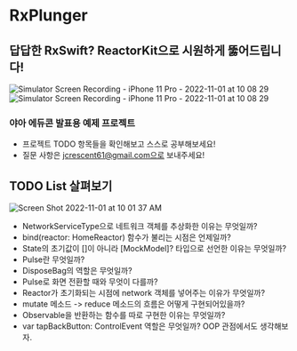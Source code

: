 # RxPlunger

## 답답한 RxSwift? ReactorKit으로 시원하게 뚫어드립니다!
![Simulator Screen Recording - iPhone 11 Pro - 2022-11-01 at 10 08 29](https://user-images.githubusercontent.com/80380535/199137029-52686ba9-5a28-4c99-a3c6-c103544a7af9.gif) ![Simulator Screen Recording - iPhone 11 Pro - 2022-11-01 at 10 08 29](https://user-images.githubusercontent.com/80380535/199137076-c13d1c8f-be17-4349-b9da-dec6cdf1e678.gif)



### 야아 에듀콘 발표용 예제 프로젝트
- 프로젝트 TODO 항목들을 확인해보고 스스로 공부해보세요!
- 질문 사항은 jcrescent61@gmail.com으로 보내주세요!



## TODO List 살펴보기
![Screen Shot 2022-11-01 at 10 01 37 AM](https://user-images.githubusercontent.com/80380535/199136401-1a0d56b8-d662-4df0-a05e-88c18b6a876d.png)

- NetworkServiceType으로 네트워크 객체를 추상화한 이유는 무엇일까?
- bind(reactor: HomeReactor) 함수가 불리는 시점은 언제일까?
- State의 초기값이 []이 아니라 [MockModel]? 타입으로 선언한 이유는 무엇일까?
- Pulse란 무엇일까?
- DisposeBag의 역할은 무엇일까?
- Pulse로 화면 전환할 때와 무엇이 다를까?
- Reactor가 초기화되는 시점에 network 객체를 넣어주는 이유가 무엇일까?
- mutate 메소드 -> reduce 메소드의 흐름은 어떻게 구현되어있을까?
- Observable<Mutation>을 반환하는 함수를 따로 구현한 이유는 무엇일까?
- var tapBackButton: ControlEvent<Void> 역할은 무엇일까? OOP 관점에서도 생각해보자.

